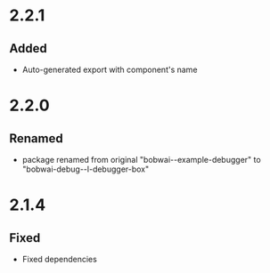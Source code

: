 # 2.2.1
## Added
- Auto-generated export with component's name

# 2.2.0
## Renamed
- package renamed from original "bobwai--example-debugger" to "bobwai-debug--l-debugger-box"

# 2.1.4
## Fixed
- Fixed dependencies
